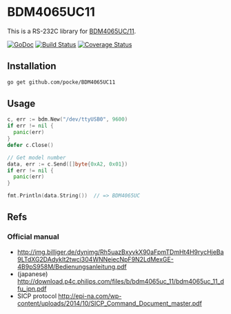 BDM4065UC11
==============

This is a RS-232C library for [BDM4065UC/11](http://www.philips.co.jp/c/pc-monitor/brilliance-led-backlit-lcd-display-bdm4065uc_11/prd/).

[![GoDoc](https://godoc.org/github.com/pocke/BDM4065UC11?status.svg)](https://godoc.org/github.com/pocke/BDM4065UC11)
[![Build Status](https://travis-ci.org/pocke/BDM4065UC11.svg?branch=master)](https://travis-ci.org/pocke/BDM4065UC11)
[![Coverage Status](https://coveralls.io/repos/pocke/BDM4065UC11/badge.svg?branch=master&service=github)](https://coveralls.io/github/pocke/BDM4065UC11?branch=master)


Installation
---------------

```sh
go get github.com/pocke/BDM4065UC11
```


Usage
------

```go
c, err := bdm.New("/dev/ttyUSB0", 9600)
if err != nil {
  panic(err)
}
defer c.Close()

// Get model number
data, err := c.Send([]byte{0xA2, 0x01})
if err != nil {
  panic(err)
}

fmt.Println(data.String())  // => BDM4065UC
```

Refs
--------

### Official manual

- http://img.billiger.de/dynimg/Rh5uazBxyvkX90aFpmTDmHt4H9rycHjeBa9LTdXG2DAdykIt2twci304WNNeiecNpF9N2LdMexGE-4B9pS958M/Bedienungsanleitung.pdf
- (japanese) http://download.p4c.philips.com/files/b/bdm4065uc_11/bdm4065uc_11_dfu_jpn.pdf
- SICP protocol http://epi-na.com/wp-content/uploads/2014/10/SICP_Command_Document_master.pdf

